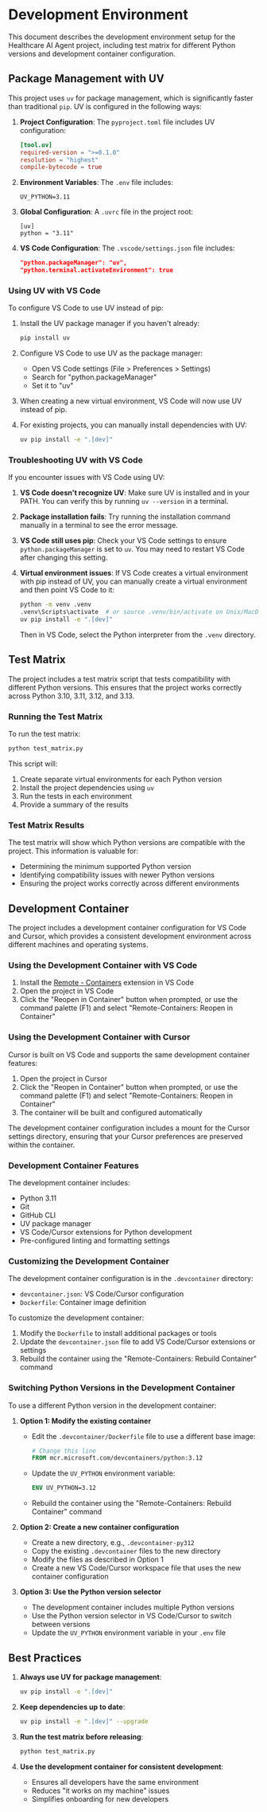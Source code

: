 # Development Environment

This document describes the development environment setup for the Healthcare AI Agent project, including test matrix for different Python versions and development container configuration.

## Package Management with UV

This project uses `uv` for package management, which is significantly faster than traditional `pip`. UV is configured in the following ways:

1. **Project Configuration**: The `pyproject.toml` file includes UV configuration:
   ```toml
   [tool.uv]
   required-version = ">=0.1.0"
   resolution = "highest"
   compile-bytecode = true
   ```

2. **Environment Variables**: The `.env` file includes:
   ```
   UV_PYTHON=3.11
   ```

3. **Global Configuration**: A `.uvrc` file in the project root:
   ```
   [uv]
   python = "3.11"
   ```

4. **VS Code Configuration**: The `.vscode/settings.json` file includes:
   ```json
   "python.packageManager": "uv",
   "python.terminal.activateEnvironment": true
   ```

### Using UV with VS Code

To configure VS Code to use UV instead of pip:

1. Install the UV package manager if you haven't already:
   ```bash
   pip install uv
   ```

2. Configure VS Code to use UV as the package manager:
   - Open VS Code settings (File > Preferences > Settings)
   - Search for "python.packageManager"
   - Set it to "uv"

3. When creating a new virtual environment, VS Code will now use UV instead of pip.

4. For existing projects, you can manually install dependencies with UV:
   ```bash
   uv pip install -e ".[dev]"
   ```

### Troubleshooting UV with VS Code

If you encounter issues with VS Code using UV:

1. **VS Code doesn't recognize UV**: Make sure UV is installed and in your PATH. You can verify this by running `uv --version` in a terminal.

2. **Package installation fails**: Try running the installation command manually in a terminal to see the error message.

3. **VS Code still uses pip**: Check your VS Code settings to ensure `python.packageManager` is set to `uv`. You may need to restart VS Code after changing this setting.

4. **Virtual environment issues**: If VS Code creates a virtual environment with pip instead of UV, you can manually create a virtual environment and then point VS Code to it:
   ```bash
   python -m venv .venv
   .venv\Scripts\activate  # or source .venv/bin/activate on Unix/MacOS
   uv pip install -e ".[dev]"
   ```
   Then in VS Code, select the Python interpreter from the `.venv` directory.

## Test Matrix

The project includes a test matrix script that tests compatibility with different Python versions. This ensures that the project works correctly across Python 3.10, 3.11, 3.12, and 3.13.

### Running the Test Matrix

To run the test matrix:

```bash
python test_matrix.py
```

This script will:
1. Create separate virtual environments for each Python version
2. Install the project dependencies using `uv`
3. Run the tests in each environment
4. Provide a summary of the results

### Test Matrix Results

The test matrix will show which Python versions are compatible with the project. This information is valuable for:
- Determining the minimum supported Python version
- Identifying compatibility issues with newer Python versions
- Ensuring the project works correctly across different environments

## Development Container

The project includes a development container configuration for VS Code and Cursor, which provides a consistent development environment across different machines and operating systems.

### Using the Development Container with VS Code

1. Install the [Remote - Containers](https://marketplace.visualstudio.com/items?itemName=ms-vscode-remote.remote-containers) extension in VS Code
2. Open the project in VS Code
3. Click the "Reopen in Container" button when prompted, or use the command palette (F1) and select "Remote-Containers: Reopen in Container"

### Using the Development Container with Cursor

Cursor is built on VS Code and supports the same development container features:

1. Open the project in Cursor
2. Click the "Reopen in Container" button when prompted, or use the command palette (F1) and select "Remote-Containers: Reopen in Container"
3. The container will be built and configured automatically

The development container configuration includes a mount for the Cursor settings directory, ensuring that your Cursor preferences are preserved within the container.

### Development Container Features

The development container includes:
- Python 3.11
- Git
- GitHub CLI
- UV package manager
- VS Code/Cursor extensions for Python development
- Pre-configured linting and formatting settings

### Customizing the Development Container

The development container configuration is in the `.devcontainer` directory:
- `devcontainer.json`: VS Code/Cursor configuration
- `Dockerfile`: Container image definition

To customize the development container:
1. Modify the `Dockerfile` to install additional packages or tools
2. Update the `devcontainer.json` file to add VS Code/Cursor extensions or settings
3. Rebuild the container using the "Remote-Containers: Rebuild Container" command

### Switching Python Versions in the Development Container

To use a different Python version in the development container:

1. **Option 1: Modify the existing container**
   - Edit the `.devcontainer/Dockerfile` file to use a different base image:
     ```dockerfile
     # Change this line
     FROM mcr.microsoft.com/devcontainers/python:3.12
     ```
   - Update the `UV_PYTHON` environment variable:
     ```dockerfile
     ENV UV_PYTHON=3.12
     ```
   - Rebuild the container using the "Remote-Containers: Rebuild Container" command

2. **Option 2: Create a new container configuration**
   - Create a new directory, e.g., `.devcontainer-py312`
   - Copy the existing `.devcontainer` files to the new directory
   - Modify the files as described in Option 1
   - Create a new VS Code/Cursor workspace file that uses the new container configuration

3. **Option 3: Use the Python version selector**
   - The development container includes multiple Python versions
   - Use the Python version selector in VS Code/Cursor to switch between versions
   - Update the `UV_PYTHON` environment variable in your `.env` file

## Best Practices

1. **Always use UV for package management**:
   ```bash
   uv pip install -e ".[dev]"
   ```

2. **Keep dependencies up to date**:
   ```bash
   uv pip install -e ".[dev]" --upgrade
   ```

3. **Run the test matrix before releasing**:
   ```bash
   python test_matrix.py
   ```

4. **Use the development container for consistent development**:
   - Ensures all developers have the same environment
   - Reduces "it works on my machine" issues
   - Simplifies onboarding for new developers 
